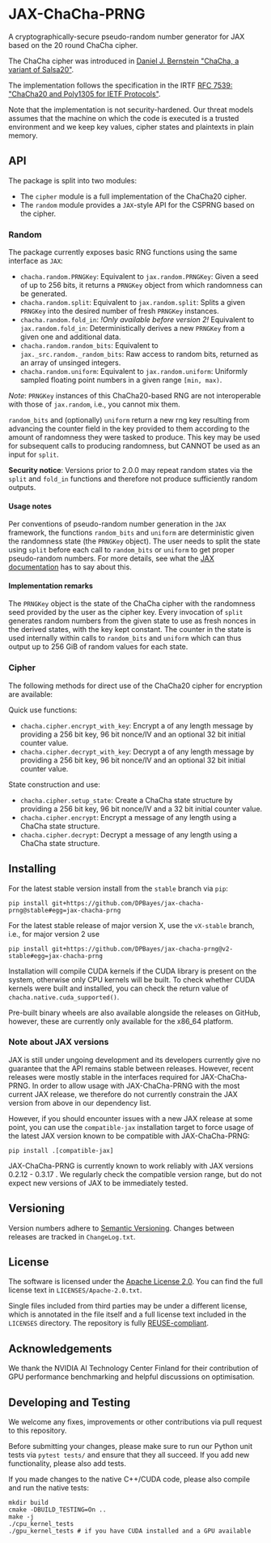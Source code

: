 # JAX-ChaCha-PRNG

A cryptographically-secure pseudo-random number generator for JAX based on the 20 round ChaCha cipher.

The ChaCha cipher was introduced in [Daniel J. Bernstein "ChaCha, a variant of Salsa20"](https://cr.yp.to/chacha/chacha-20080128.pdf).

The implementation follows the specification in the IRTF [RFC 7539: "ChaCha20 and Poly1305 for IETF Protocols"](https://datatracker.ietf.org/doc/html/rfc7539).

Note that the implementation is not security-hardened. Our threat models assumes
that the machine on which the code is executed is a trusted environment and we
keep key values, cipher states and plaintexts in plain memory.

## API

The package is split into two modules:

- The `cipher` module is a full implementation of the ChaCha20 cipher.
- The `random` module provides a `JAX`-style API for the CSPRNG based on the cipher.

### Random
The package currently exposes basic RNG functions using the same interface as `JAX`:

- `chacha.random.PRNGKey`: Equivalent to `jax.random.PRNGKey`: Given a seed of up to 256 bits, it returns a `PRNGKey` object from which randomness can be generated.
- `chacha.random.split`: Equivalent to `jax.random.split`: Splits a given `PRNGKey` into the desired number of fresh `PRNGKey` instances.
- `chacha.random.fold_in`: *!Only available before version 2!* Equivalent to `jax.random.fold_in`: Deterministically derives a new `PRNGKey` from a given one and additional data.
- `chacha.random.random_bits`: Equivalent to `jax._src.random._random_bits`: Raw access to random bits, returned as an array of unsinged integers.
- `chacha.random.uniform`: Equivalent to `jax.random.uniform`: Uniformly sampled floating point numbers in a given range `[min, max)`.

*Note*: `PRNGKey` instances of this ChaCha20-based RNG are not interoperable with those of `jax.random`, i.e., you cannot mix them.

`random_bits` and (optionally) `uniform` return a new rng key resulting from advancing the counter field in the key provided to them
according to the amount of randomness they were tasked to produce. This key may be used for subsequent calls to producing randomness,
but CANNOT be used as an input for `split`.


**Security notice**: Versions prior to 2.0.0 may repeat random states via the `split` and `fold_in` functions and
therefore not produce sufficiently random outputs.

#### Usage notes
Per conventions of pseudo-random number generation in the `JAX` framework, the functions `random_bits` and `uniform` are
deterministic given the randomness state (the `PRNGKey` object). The user needs to split the state using `split` before each
call to `random_bits` or `uniform` to get proper pseudo-random numbers. For more details, see what the [JAX documentation](https://jax.readthedocs.io/en/latest/notebooks/Common_Gotchas_in_JAX.html#random-numbers) has to say about this.

#### Implementation remarks
The `PRNGKey` object is the state of the ChaCha cipher with the randomness seed provided by the user as the cipher key.
Every invocation of `split` generates random numbers from the given state to use as fresh nonces in the derived states, with the key kept constant.
The counter in the state is used internally within calls to `random_bits` and `uniform` which can thus output up to 256 GiB of random values
for each state.

### Cipher
The following methods for direct use of the ChaCha20 cipher for encryption are available:

Quick use functions:

- `chacha.cipher.encrypt_with_key`: Encrypt a of any length message by providing a 256 bit key, 96 bit nonce/IV and an optional 32 bit initial counter value.
- `chacha.cipher.decrypt_with_key`: Decrypt a of any length message by providing a 256 bit key, 96 bit nonce/IV and an optional 32 bit initial counter value.

State construction and use:

- `chacha.cipher.setup_state`: Create a ChaCha state structure by providing a 256 bit key, 96 bit nonce/IV and a 32 bit initial counter value.
- `chacha.cipher.encrypt`: Encrypt a message of any length using a ChaCha state structure.
- `chacha.cipher.decrypt`: Decrypt a message of any length using a ChaCha state structure.

## Installing

For the latest stable version install from the `stable` branch via `pip`:
```
pip install git+https://github.com/DPBayes/jax-chacha-prng@stable#egg=jax-chacha-prng
```

For the latest stable release of major version X, use the `vX-stable` branch, i.e.,
for major version 2 use
```
pip install git+https://github.com/DPBayes/jax-chacha-prng@v2-stable#egg=jax-chacha-prng
```

Installation will compile CUDA kernels if the CUDA library is present on the system,
otherwise only CPU kernels will be built. To check whether CUDA kernels were
built and installed, you can check the return value of `chacha.native.cuda_supported()`.

Pre-built binary wheels are also available alongside the releases on GitHub, however,
these are currently only available for the x86_64 platform.

### Note about JAX versions

JAX is still under ungoing development and its developers currently give no
guarantee that the API remains stable between releases. However, recent releases
were mostly stable in the interfaces required for JAX-ChaCha-PRNG. In order to allow
usage with JAX-ChaCha-PRNG with the most current JAX release, we therefore do not
currently constrain the JAX version from above in our dependency list.

However, if you should encounter issues with a new JAX release at some point,
you can use the `compatible-jax` installation target to force usage of the latest
JAX version known to be compatible with JAX-ChaCha-PRNG:
```
pip install .[compatible-jax]
```

JAX-ChaCha-PRNG is currently known to work reliably with JAX versions 0.2.12 - 0.3.17 .
We regularly check the compatible version range, but do not expect new versions of JAX to be immediately tested.

## Versioning

Version numbers adhere to [Semantic Versioning](https://semver.org/). Changes between releases are tracked in `ChangeLog.txt`.

## License

The software is licensed under the [Apache License 2.0](https://www.apache.org/licenses/LICENSE-2.0).
You can find the full license text in `LICENSES/Apache-2.0.txt`.

Single files included from third parties may be under a different license, which is annotated in the file
itself and a full license text included in the `LICENSES` directory. The repository is fully [REUSE-compliant](https://reuse.software/).

## Acknowledgements

We thank the NVIDIA AI Technology Center Finland for their contribution of GPU performance benchmarking and helpful discussions on optimisation.

## Developing and Testing

We welcome any fixes, improvements or other contributions via pull request to this repository.

Before submitting your changes, please make sure to run our Python unit tests via `pytest tests/` and
ensure that they all succeed. If you add new functionality, please also add tests.

If you made changes to the native C++/CUDA code, please also compile and run the native tests:
```
mkdir build
cmake -DBUILD_TESTING=On ..
make -j
./cpu_kernel_tests
./gpu_kernel_tests # if you have CUDA installed and a GPU available
```

